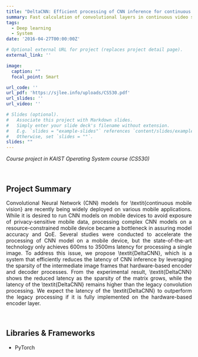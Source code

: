```yaml
---
title: "DeltaCNN: Efficient processing of CNN inference for continuous mobile vision"
summary: Fast calculation of convolutional layers in continuous video streams using the fact that the video scene does not change significantly
tags:
  - Deep learning
  - System
date: '2016-04-27T00:00:00Z'

# Optional external URL for project (replaces project detail page).
external_link: ''

image:
  caption: ""
  focal_point: Smart

url_code: ''
url_pdf: 'https://sjlee.info/uploads/CS530.pdf'
url_slides: ''
url_video: ''

# Slides (optional).
#   Associate this project with Markdown slides.
#   Simply enter your slide deck's filename without extension.
#   E.g. `slides = "example-slides"` references `content/slides/example-slides.md`.
#   Otherwise, set `slides = ""`.
slides: ""
---
```

<i>Course project in KAIST Operating System course (CS530)</i>

<br>

## Project Summary

<p style="text-align:justify">
Convolutional Neural Network (CNN) models for \textit{continuous mobile vision} are recently being widely deployed on various mobile applications. While it is desired to run CNN models on mobile devices to avoid exposure of privacy-sensitive mobile data, processing complex CNN models on a resource-constrained mobile device became a bottleneck in assuring model accuracy and QoE. Several studies were conducted to accelerate the processing of CNN model on a mobile device, but the state-of-the-art technology only achieves 600ms to 3500ms latency for processing a single image. To address this issue, we propose \textit{DeltaCNN}, which is a system that efficiently reduces the latency of CNN inference by leveraging the sparsity of the intermediate image frames that hardware-based encoder and decoder processes. From the experimental result, \textit{DeltaCNN} shows the reduced latency as the sparsity of the matrix grows, while the latency of the \textit{DeltaCNN} remains higher than the legacy convolution processing. We expect the latency of the \textit{DeltaCNN} to outperform the legacy processing if it is fully implemented on the hardware-based encoder layer.
</p>

<br>

## Libraries & Frameworks

- PyTorch